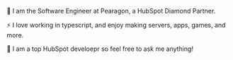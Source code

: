 🔭 I am the Software Engineer at Pearagon, a HubSpot Diamond Partner. 

⚡ I love working in typescript, and enjoy making servers, apps, games, and more.

💬 I am a top HubSpot develoepr so feel free to ask me anything!
